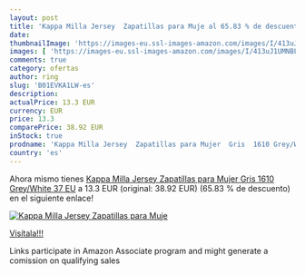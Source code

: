 ```yaml
---
layout: post
title: 'Kappa Milla Jersey  Zapatillas para Muje al 65.83 % de descuento'
date: 
thumbnailImage: 'https://images-eu.ssl-images-amazon.com/images/I/413uJ1UMNBL._SL200_.jpg'
images: [ 'https://images-eu.ssl-images-amazon.com/images/I/413uJ1UMNBL._SL200_.jpg' ]
comments: true
category: ofertas
author: ring
slug: 'B01EVKA1LW-es'
description:
actualPrice: 13.3 EUR
currency: EUR
price: 13.3
comparePrice: 38.92 EUR
inStock: true
prodname: 'Kappa Milla Jersey  Zapatillas para Mujer  Gris  1610 Grey/White   37 EU'
country: 'es'
---
```


Ahora mismo tienes [Kappa Milla Jersey  Zapatillas para Mujer  Gris  1610 Grey/White   37 EU](https://www.amazon.es/dp/B01EVKA1LW/?tag=tolees-21) a 13.3 EUR (original: 38.92 EUR) (65.83 %  de descuento) en el siguiente enlace!

[![Kappa Milla Jersey  Zapatillas para Muje](https://images-eu.ssl-images-amazon.com/images/I/413uJ1UMNBL._SL200_.jpg)](https://www.amazon.es/dp/B01EVKA1LW/?tag=tolees-21)

[Visítala!!!](https://www.amazon.es/dp/B01EVKA1LW/?tag=tolees-21)

Links participate in Amazon Associate program and might generate a comission on qualifying sales
